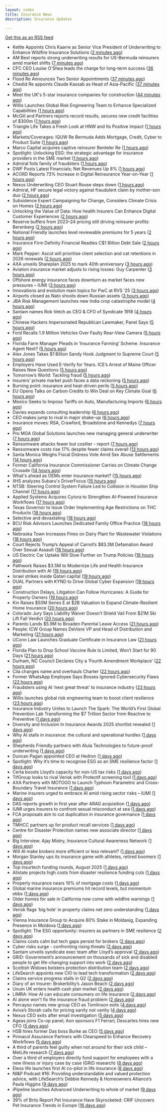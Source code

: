 ```yaml
---
layout: index
title: Insurance News
description: Insurance Updates

---
```


[Get this as an RSS feed](/insurance.rss)

<!-- news_marker starts -->
- Kettle Appoints Chris Kaarre as Senior Vice President of Underwriting to Enhance Wildfire Insurance Solutions ([2 minutes ago](https://www.insurtechinsights.com/kettle-appoints-chris-kaarre-as-senior-vice-president-of-underwriting-to-enhance-wildfire-insurance-solutions/))
- AM Best reports strong underwriting results for US-Bermuda reinsurers amid market shifts ([7 minutes ago](https://www.reinsurancene.ws/am-best-reports-strong-underwriting-results-for-us-bermuda-reinsurers-amid-market-shifts/))
- CFC CEO Louise O'Shea leads the charge for long-term success ([36 minutes ago](https://www.insurancebusinessmag.com/uk/news/breaking-news/cfc-ceo-louise-oshea-leads-the-charge-for-longterm-success-549144.aspx))
- Flood Re Announces Two Senior Appointments ([37 minutes ago](https://insurance-edge.net/2025/09/10/flood-re-announces-two-senior-appointments/))
- Chedid Re appoints Claude Kassab as Head of Asia-Pacific ([37 minutes ago](https://www.reinsurancene.ws/chedid-re-appoints-claude-kassab-as-head-of-asia-pacific/))
- Meet the UK's 5-star insurance companies for construction ([44 minutes ago](https://www.insurancebusinessmag.com/uk/news/construction-engineering/meet-the-uks-5star-insurance-companies-for-construction-549142.aspx))
- Willis Launches Global Risk Engineering Team to Enhance Specialized Capabilities ([1 hours ago](https://www.insurancejournal.com/news/international/2025/09/10/838653.htm))
- McGill and Partners reports record results, secures new credit facilities of $300m ([1 hours ago](https://www.reinsurancene.ws/mcgill-and-partners-reports-record-results-secures-new-credit-facilities-of-300m/))
- Triangle Life Takes a Fresh Look at HNW and Its Positive Impact ([1 hours ago](https://insurance-edge.net/2025/09/10/triangle-life-takes-a-fresh-look-at-hnw-and-its-positive-impact/))
- Markets/Coverages: IQUW Re Bermuda Adds Mortgage, Credit, Cyber to Product Suite ([1 hours ago](https://www.insurancejournal.com/news/international/2025/09/10/838650.htm))
- Marco Capital acquires captive reinsurer Benteler Re ([1 hours ago](https://www.reinsurancene.ws/marco-capital-acquires-captive-reinsurer-benteler-re/))
- Spotlight: Unlocking ESG: the strategic advantage for insurance providers in the SME market ([1 hours ago](https://www.postonline.co.uk/market-access/7958115/spotlight-unlocking-esg-the-strategic-advantage-for-insurance-providers-in-the-sme-market))
- Admiral foils family of fraudsters ([1 hours ago](https://www.postonline.co.uk/claims/7958991/admiral-foils-family-of-fraudsters))
- DWF Posts Latest Financials; Net Revenues Up 8% ([1 hours ago](https://insurance-edge.net/2025/09/10/dwf-posts-latest-financials-net-revenues-up-8/))
- ACORD Reports 73% Increase in Digital Reinsurance Year-on-Year ([1 hours ago](https://insurance-edge.net/2025/09/10/acord-reports-73-increase-in-digital-reinsurance-year-on-year/))
- Nexus Underwriting CEO Stuart Rouse steps down ([1 hours ago](https://www.insurancebusinessmag.com/uk/news/breaking-news/nexus-underwriting-ceo-stuart-rouse-steps-down-549130.aspx))
- Admiral, HF secure legal victory against fraudulent claim by mother-son duo ([2 hours ago](https://www.insurancebusinessmag.com/uk/news/legal-insights/admiral-hf-secure-legal-victory-against-fraudulent-claim-by-motherson-duo-549128.aspx))
- Subsidence Expert Campaigning for Change, Considers Climate Crisis on Homes ([2 hours ago](https://insurance-edge.net/2025/09/10/subsidence-expert-campaigning-for-change-considers-climate-crisis-on-homes/))
- Unlocking the Value of Data: How health Insurers Can Enhance Digital Customer Experiences ([2 hours ago](https://insurance-edge.net/2025/09/10/unlocking-the-value-of-data-how-health-insurers-can-enhance-digital-customer-experiences/))
- Reserve buffers from 2023–24 pricing still driving reinsurer profits: Berenberg ([2 hours ago](https://www.reinsurancene.ws/reserve-buffers-from-2023-24-pricing-still-driving-reinsurer-profits-berenberg/))
- National Friendly launches level reviewable premiums for 5 years ([2 hours ago](https://ifamagazine.com/national-friendly-launches-level-reviewable-premiums-for-5-years/))
- Insurance Firm Definity Financial Readies C$1 Billion Debt Sale ([2 hours ago](https://www.insurancejournal.com/news/international/2025/09/10/838642.htm))
- Mark Pepper: Ascot will prioritise client selection and cat retentions in 2026 renewals ([2 hours ago](https://www.reinsurancene.ws/mark-pepper-ascot-will-prioritise-client-selection-and-cat-retentions-in-2026-renewals/))
- AXA unveils Shareplan 2025 to mark 40th anniversary ([3 hours ago](https://www.insurancebusinessmag.com/uk/news/breaking-news/axa-unveils-shareplan-2025-to-mark-40th-anniversary-549118.aspx))
- Aviation insurance market adjusts to rising losses: Guy Carpenter ([3 hours ago](https://www.reinsurancene.ws/aviation-insurance-market-adjusts-to-rising-losses-guy-carpenter/))
- Offshore energy insurance faces downturn as market faces new pressures – IUMI ([3 hours ago](https://www.insurancebusinessmag.com/uk/news/marine/offshore-energy-insurance-faces-downturn-as-market-faces-new-pressures--iumi-549111.aspx))
- Innovations and evolution main topics for PwC at RVS ‘25 ([3 hours ago](https://www.reinsurancene.ws/innovations-and-evolution-main-topics-for-pwc-at-rvs-25/))
- Airports closed as Nato shoots down Russian assets ([3 hours ago](https://www.insurancebusinessmag.com/uk/news/breaking-news/airports-closed-as-nato-shoots-down-russian-assets-549096.aspx))
- JBA Risk Management launches new India crop catastrophe model ([4 hours ago](https://www.reinsurancene.ws/jba-risk-management-launches-new-india-crop-catastrophe-model/))
- Santam names Rob Vetch as CEO & CFO of Syndicate 1918 ([4 hours ago](https://www.reinsurancene.ws/santam-names-rob-vetch-as-ceo-cfo-of-syndicate-1918/))
- Chinese Hackers Impersonated Republican Lawmaker, Panel Says ([5 hours ago](https://www.insurancejournal.com/news/national/2025/09/10/838576.htm))
- Ford Recalls 1.9 Million Vehicles Over Faulty Rear-View Camera ([5 hours ago](https://www.insurancejournal.com/news/national/2025/09/10/838593.htm))
- Florida Farm Manager Pleads in ‘Insurance Farming’ Scheme. Insurance Agent Next? ([5 hours ago](https://www.insurancejournal.com/news/southeast/2025/09/10/838621.htm))
- Alex Jones Takes $1 Billion Sandy Hook Judgment to Supreme Court ([5 hours ago](https://www.insurancejournal.com/news/east/2025/09/10/838634.htm))
- Employers Have Used E-Verify for Years. ICE’s Arrest of Maine Officer Raises New Questions ([5 hours ago](https://www.insurancejournal.com/news/east/2025/09/10/838631.htm))
- Tomorrow’s World: Tackling fraud ([5 hours ago](https://www.postonline.co.uk/claims/7958215/tomorrow%E2%80%99s-world-tackling-fraud))
- Insurers’ private market push faces a data reckoning ([5 hours ago](https://www.postonline.co.uk/regulation/7958261/insurers%E2%80%99-private-market-push-faces-a-data-reckoning))
- Burning point: insurance and heat-driven perils ([5 hours ago](https://www.postonline.co.uk/claims/7958886/burning-point-insurance-and-heat-driven-perils))
- EU Opens Talks on Carbon Credits to Win Deal on Key Climate Goal ([6 hours ago](https://www.insurancejournal.com/news/international/2025/09/10/838582.htm))
- Mexico Seeks to Impose Tariffs on Auto, Manufacturing Imports ([6 hours ago](https://www.insurancejournal.com/news/international/2025/09/10/838611.htm))
- Davies expands consulting leadership ([6 hours ago](https://www.insurancebusinessmag.com/uk/news/breaking-news/davies-expands-consulting-leadership-549077.aspx))
- CEO makes jump to rival in major shake-up ([6 hours ago](https://www.insurancebusinessmag.com/uk/news/breaking-news/ceo-makes-jump-to-rival-in-major-shakeup-549067.aspx))
- Insurance moves: RSA, Crawford, Broadstone and Kennedys ([7 hours ago](https://www.insurancebusinessmag.com/uk/news/breaking-news/insurance-moves-rsa-crawford-broadstone-and-kennedys-549071.aspx))
- Pro MGA Global Solutions launches new managing general underwriter ([7 hours ago](https://www.insurancebusinessmag.com/uk/news/breaking-news/pro-mga-global-solutions-launches-new-managing-general-underwriter-549065.aspx))
- Ransomware attacks fewer but costlier - report ([7 hours ago](https://www.insurancebusinessmag.com/uk/news/cyber/ransomware-attacks-fewer-but-costlier--report-549064.aspx))
- Ransomware costs rise 17% despite fewer claims overall ([13 hours ago](https://www.dig-in.com/news/ransomware-costs-rise-17-despite-fewer-claims))
- Santa Monica Weighs Fiscal Distress Vote Amid Sex Abuse Settlements ([14 hours ago](https://www.insurancejournal.com/news/west/2025/09/09/838612.htm))
- Former California Insurance Commissioner Carries on Climate Change Crusade ([14 hours ago](https://www.insurancejournal.com/news/west/2025/09/09/838581.htm))
- What's ahead as OEMs enter insurance market? ([15 hours ago](https://www.dig-in.com/opinion/whats-ahead-as-oems-enter-insurance-market))
- IIHS analyzes Subaru's DriverFocus ([15 hours ago](https://www.dig-in.com/news/iihs-analyzes-subarus-driverfocus))
- NTSB: Steering Control System Failure Led to Collision in Houston Ship Channel ([17 hours ago](https://www.insurancejournal.com/news/southcentral/2025/09/09/838571.htm))
- Applied Systems Acquires Cytora to Strengthen AI-Powered Insurance Workflows ([17 hours ago](https://www.insurtechinsights.com/applied-systems-acquires-cytora-to-strengthen-ai-powered-insurance-workflows/))
- Texas Governor to Issue Order Implementing Age Restrictions on THC Products ([18 hours ago](https://www.insurancejournal.com/news/southcentral/2025/09/09/838567.htm))
- Selective and devastating ([18 hours ago](https://www.insurancebusinessmag.com/uk/news/cyber/selective-and-devastating-549028.aspx))
- BCU Risk Advisors Launches Dedicated Family Office Practice ([18 hours ago](https://www.insurancejournal.com/news/midwest/2025/09/09/838562.htm))
- Nebraska Town Increases Fines on Dairy Plant for Wastewater Violations ([18 hours ago](https://www.insurancejournal.com/news/midwest/2025/09/09/838557.htm))
- Court Rejects Trump’s Appeal of Carroll’s $83.3M Defamation Award Over Sexual Assault ([18 hours ago](https://www.insurancejournal.com/news/east/2025/09/09/838546.htm))
- US Electric Car Uptake Will Slow Further on Trump Policies ([18 hours ago](https://www.insurancejournal.com/news/national/2025/09/09/838548.htm))
- Pathwork Raises $3.5M to Modernize Life and Health Insurance Distribution with AI ([19 hours ago](https://www.insurtechinsights.com/pathwork-raises-3-5m-to-modernize-life-and-health-insurance-distribution-with-ai/))
- Israel strikes inside Qatari capital ([19 hours ago](https://www.insurancebusinessmag.com/uk/news/breaking-news/israel-strikes-inside-qatari-capital-549016.aspx))
- DUAL Partners with KYND to Drive Global Cyber Expansion ([19 hours ago](https://www.insurtechinsights.com/dual-partners-with-kynd-to-drive-global-cyber-expansion/))
- Construction Delays, Litigation Can Follow Hurricanes: A Guide for Property Owners ([19 hours ago](https://www.insurancejournal.com/news/southeast/2025/09/09/838534.htm))
- Kin Raises $50M Series E at $2B Valuation to Expand Climate-Resilient Home Insurance ([20 hours ago](https://www.insurtechinsights.com/kin-raises-50m-series-e-at-2b-valuation-to-expand-climate-resilient-home-insurance/))
- Colorado Jury Says Liability Waiver Doesn’t Shield Vail From $21M Ski Lift Fall Verdict ([20 hours ago](https://www.insurancejournal.com/news/west/2025/09/09/838531.htm))
- Parento Lands $5.9M to Broaden Parental Leave Access ([21 hours ago](https://www.insurtechinsights.com/parento-lands-5-9m-to-broaden-parental-leave-access/))
- People: ICW Group Names DeViere VP and Head of Distribution and Marketing ([21 hours ago](https://www.insurancejournal.com/news/southeast/2025/09/09/838521.htm))
- UConn Law Launches Graduate Certificate in Insurance Law ([21 hours ago](https://www.insurancejournal.com/news/east/2025/09/09/838515.htm))
- Florida Plan to Drop School Vaccine Rule Is Limited, Won’t Start for 90 Days ([21 hours ago](https://www.insurancejournal.com/news/southeast/2025/09/09/838511.htm))
- Durham, NC Council Declares City a ‘Fourth Amendment Workplace’ ([22 hours ago](https://www.insurancejournal.com/news/southeast/2025/09/09/838506.htm))
- Cila changes name and overhauls Charter ([22 hours ago](https://www.postonline.co.uk/claims/7958987/cila-changes-name-and-overhauls-charter))
- Former WhatsApp Employee Says Bosses Ignored Cybersecurity Flaws ([22 hours ago](https://www.insurancejournal.com/news/national/2025/09/09/838499.htm))
- Fraudsters using AI ‘next great threat’ to insurance industry ([23 hours ago](https://www.postonline.co.uk/news/7958959/fraudsters-using-ai-%E2%80%98next-great-threat%E2%80%99-to-insurance-industry))
- Willis launches global risk engineering team to boost client resilience ([23 hours ago](https://www.insurancebusinessmag.com/uk/news/breaking-news/willis-launches-global-risk-engineering-team-to-boost-client-resilience-548977.aspx))
- Insurance Industry Unites to Launch The Spark: The World’s First Global Prevention Lab Transforming the $7 Trillion Sector from Reactive to Preventive ([1 days ago](https://www.insurtechinsights.com/insurance-industry-unites-to-launch-the-spark-the-worlds-first-global-prevention-lab-transforming-the-7-trillion-sector-from-reactive-to-preventive/))
- Diversity and Inclusion In Insurance Awards 2025 shortlist revealed ([1 days ago](https://www.postonline.co.uk/people/7958962/diversity-and-inclusion-in-insurance-awards-2025-shortlist-revealed))
- Why AI stalls in insurance: the cultural and operational hurdles ([1 days ago](https://www.insurancebusinessmag.com/uk/news/technology/why-ai-stalls-in-insurance-the-cultural-and-operational-hurdles-548973.aspx))
- Shepherds Friendly partners with Alula Technologies to future-proof underwriting ([1 days ago](https://ifamagazine.com/shepherds-friendly-partners-with-alula-technologies-to-future-proof-underwriting/))
- Duncan Pagan appointed CEO at Hedron ([1 days ago](https://www.postonline.co.uk/broker/7958984/duncan-pagan-appointed-ceo-at-hedron))
- Spotlight: Why it’s time to recognise ESG as an SME resilience factor ([1 days ago](https://www.postonline.co.uk/market-access/7958109/spotlight-why-it%E2%80%99s-time-to-recognise-esg-as-an-sme-resilience-factor))
- Certa boosts Lloyd’s capacity for non-US tax risks ([1 days ago](https://www.insurancebusinessmag.com/uk/news/breaking-news/certa-boosts-lloyds-capacity-for-nonus-tax-risks-548964.aspx))
- TifGroup looks to rival Verisk with Protectif screening tool ([1 days ago](https://www.postonline.co.uk/news/7958977/tifgroup-looks-to-rival-verisk-with-protectif-screening-tool))
- AXA Partners with MOTOGO to Launch Typhoon Parametric and Cross-Boundary Travel Insurance ([1 days ago](https://www.insurtechinsights.com/axa-partners-with-motogo-to-launch-typhoon-parametric-and-cross-boundary-travel-insurance/))
- Marine insurers urged to embrace AI amid rising sector risks – IUMI ([1 days ago](https://www.insurancebusinessmag.com/uk/news/marine/marine-insurers-urged-to-embrace-ai-amid-rising-sector-risks--iumi-548943.aspx))
- DAS reports growth in first year after ARAG acquisition ([1 days ago](https://www.insurancebusinessmag.com/uk/news/breaking-news/das-reports-growth-in-first-year-after-arag-acquisition-548961.aspx))
- IUMI urges insurers to confront sexual misconduct at sea ([1 days ago](https://www.insurancebusinessmag.com/uk/news/marine/iumi-urges-insurers-to-confront-sexual-misconduct-at-sea-548936.aspx))
- FCA proposals aim to cut duplication in insurance governance ([1 days ago](https://www.insurancebusinessmag.com/uk/news/breaking-news/fca-proposals-aim-to-cut-duplication-in-insurance-governance-548935.aspx))
- TMHCC partners up for product recall services ([1 days ago](https://www.insurancebusinessmag.com/uk/news/breaking-news/tmhcc-partners-up-for-product-recall-services-548933.aspx))
- Centre for Disaster Protection names new associate director ([1 days ago](https://www.insurancebusinessmag.com/uk/news/breaking-news/centre-for-disaster-protection-names-new-associate-director-548932.aspx))
- Big Interview: Ajay Mistry, Insurance Cultural Awareness Network ([1 days ago](https://www.postonline.co.uk/people/7958865/big-interview-ajay-mistry-insurance-cultural-awareness-network))
- Will AI make brokers more efficient or less relevant? ([1 days ago](https://www.postonline.co.uk/broker/7958949/will-ai-make-brokers-more-efficient-or-less-relevant))
- Morgan Stanley ups its insurance game with athletes, retired boomers ([1 days ago](https://www.dig-in.com/news/morgan-stanley-sees-big-role-for-fas-with-insurance-products))
- Top insurtech funding rounds, August 2025 ([1 days ago](https://www.dig-in.com/list/top-insurtech-funding-rounds-august-2025))
- Allstate projects high costs from disaster resilience funding cuts ([1 days ago](https://www.dig-in.com/news/allstate-research-projects-high-costs-from-resilience-cuts))
- Property insurance nears 10% of mortgage costs ([1 days ago](https://www.dig-in.com/news/property-insurance-nearly-10-of-monthly-mortgage-expenses))
- Global marine insurance premiums hit record levels, but momentum ebbs ([1 days ago](https://www.insurancebusinessmag.com/uk/news/marine/global-marine-insurance-premiums-hit-record-levels-but-momentum-ebbs-548871.aspx))
- Older homes for sale in California now come with wildfire warnings ([1 days ago](https://www.dig-in.com/articles/older-homes-for-sale-in-california-now-come-with-wildfire-warnings))
- Verisk flags ‘big hole’ in property claims net zero understanding ([1 days ago](https://www.postonline.co.uk/claims/7958960/verisk-flags-%E2%80%98big-hole%E2%80%99-in-property-claims-net-zero-understanding))
- Vienna Insurance Group to Acquire 80% Stake in Moldasig, Expanding Presence in Moldova ([1 days ago](https://www.insurtechinsights.com/vienna-insurance-group-to-acquire-80-stake-in-moldasig-expanding-presence-in-moldova/))
- Spotlight: The ESG opportunity: insurers as partners in SME resilience ([2 days ago](https://www.postonline.co.uk/market-access/7958111/spotlight-the-esg-opportunity-insurers-as-partners-in-sme-resilience))
- Claims costs calm but tech gaps persist for brokers ([2 days ago](https://www.postonline.co.uk/broker/7958975/claims-costs-calm-but-tech-gaps-persist-for-brokers))
- Cyber risks surge - confronting rising threats ([2 days ago](https://www.insurancebusinessmag.com/uk/tv/cyber-risks-surge--confronting-rising-threats-548805.aspx))
- Santam unveils syndicate exec team after Lloyd’s approval ([2 days ago](https://www.postonline.co.uk/news/7958976/santam-unveils-syndicate-exec-team-after-lloyd%E2%80%99s-approval))
- GRiD: Government’s announcement on thousands of sick and disabled people to get life-changing support into work ([2 days ago](https://ifamagazine.com/grid-governments-announcement-on-thousands-of-sick-and-disabled-people-to-get-life-changing-support-into-work/))
- Scottish Widows bolsters protection distribution team ([2 days ago](https://ifamagazine.com/scottish-widows-bolsters-protection-distribution-team/))
- LifeSearch appoints new CIO to lead tech transformation ([2 days ago](https://ifamagazine.com/lifesearch-appoints-new-cio-to-lead-tech-transformation/))
- Claims service progress stalls in Q2 ([2 days ago](https://www.postonline.co.uk/claims/7958259/claims-service-progress-stalls-in-q2))
- Diary of an Insurer: Brokerbility’s Jason Beach ([2 days ago](https://www.postonline.co.uk/broker/7957847/diary-of-an-insurer-brokerbility%E2%80%99s-jason-beach))
- Unum UK enters health cash plan market ([2 days ago](https://www.postonline.co.uk/news/7958956/unum-uk-enters-health-cash-plan-market))
- LIMRA: How AI can educate consumers on life insurance ([2 days ago](https://www.dig-in.com/news/limra-how-ai-can-educate-consumers-on-life-insurance))
- AI alone won't fix the insurance fraud problem ([2 days ago](https://www.dig-in.com/opinion/ai-alone-wont-fix-the-insurance-fraud-problem))
- Percayso names new group CEO as Tomlinson exits ([4 days ago](https://www.postonline.co.uk/people/7958971/percayso-names-new-group-ceo-as-tomlinson-exits))
- Aviva’s Storah calls for pricing sanity not vanity ([4 days ago](https://www.postonline.co.uk/news/7958958/aviva%E2%80%99s-storah-calls-for-pricing-sanity-not-vanity))
- Nexus CEO exits after email investigation ([5 days ago](https://www.postonline.co.uk/commercial/7958965/nexus-ceo-exits-after-email-investigation))
- Ageas joins Co-op panel; Aon sponsors F1 Ferrari; Descartes hires new CFO ([5 days ago](https://www.postonline.co.uk/news/7958952/ageas-joins-co-op-panel-aon-sponsors-f1-ferrari-descartes-hires-new-cfo))
- HSB hires former Das boss Burke as CEO ([5 days ago](https://www.postonline.co.uk/news/7958961/hsb-hires-former-das-boss-burke-as-ceo))
- Pinnacol Assurance Partners with Clearspeed to Enhance Recovery Workflows ([5 days ago](https://www.insurtechinsights.com/pinnacol-assurance-partners-with-clearspeed-to-enhance-recovery-workflows/))
- A third of parents feel guilty when not around for their sick child – MetLife research ([7 days ago](https://ifamagazine.com/a-third-of-parents-feel-guilty-when-not-around-for-their-sick-child-metlife-research/))
- Over a third of employers directly fund support for employees with a new illness or injury case by case (GRiD research) ([8 days ago](https://ifamagazine.com/over-a-third-36-of-employers-directly-fund-support-for-employees-with-a-new-illness-or-injury-case-by-case-grid-research/))
- Eleos life launches first AI co-pilot in life insurance ([8 days ago](https://ifamagazine.com/eleos-life-launches-first-ai-co-pilot-in-life-insurance/))
- NI&P Podcast #16: Providing understandable and valued protection advice, with LifeSearch’s Debbie Kennedy & Homeowners Alliance’s Paula Higgins ([9 days ago](https://ifamagazine.com/nip-podcast-16-providing-understandable-and-valued-protection-advice-with-lifesearchs-debbie-kennedy-homeowners-alliances-paula-higgins/))
- iPipeline launches Advanced Underwriting to whole of market ([9 days ago](https://ifamagazine.com/ipipeline-launches-advanced-underwriting-to-whole-of-market/))
- 39% of Brits Report Pet Insurance Have Skyrocketed: CRIF Uncovers Pet Insurance Trends in Europe ([16 days ago](https://thefintechtimes.com/39-of-brits-report-pet-insurance-have-skyrocketed-crif-uncovers-pet-insurance-trends-in-europe/))

<!-- news_marker ends -->